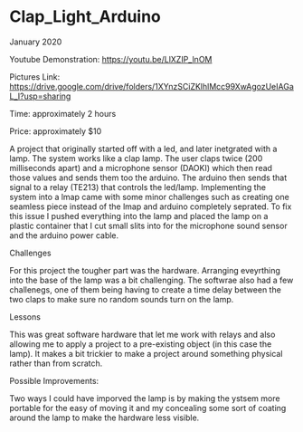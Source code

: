 # Clap_Light_Arduino

January 2020

Youtube Demonstration: https://youtu.be/LlXZIP_lnOM

Pictures Link: https://drive.google.com/drive/folders/1XYnzSCiZKlhlMcc99XwAgozUeIAGaL_I?usp=sharing

Time: approximately 2 hours

Price: approximately $10

A project that originally started off with a led, and later inetgrated with a lamp. The system works like a clap lamp. 
The user claps twice (200 milliseconds apart) and a microphone sensor (DAOKI) which then read those values and sends them too the arduino. 
The arduino then sends that signal to a relay (TE213) that controls the led/lamp. Implementing the system into a lmap 
came with some minor challenges such as creating one seamless piece instead of the lmap and arduino completely seprated.
To fix this issue I pushed everything into the lamp and placed the lamp on a plastic container that I cut small slits into for the microphone sound sensor and the arduino power cable.

Challenges

For this project the tougher part was the hardware. Arranging eveyrthing into the base of the lamp was a bit challenging.
The softwrae also had a few challenegs, one of them being having to create a time delay between the two claps to make sure no random sounds turn on the lamp.

Lessons

This was great software hardware that let me work with relays and also allowing me to apply a project to a pre-existing object (in this case the lamp).
It makes a bit trickier to make a project around something physical rather than from scratch.

Possible Improvements:

Two ways I could have imporved the lamp is by making the ystsem more portable for the easy of moving it and my concealing some sort of coating around the lamp
to make the hardware less visible.

